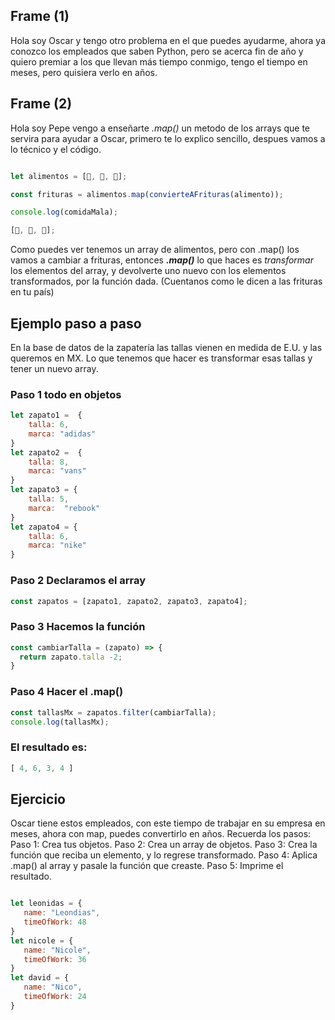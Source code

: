 
## Frame (1)

Hola soy Oscar y tengo otro problema en el que puedes ayudarme, ahora ya conozco los empleados que saben Python, pero se acerca fin de año y quiero premiar a los que llevan más tiempo conmigo, tengo el tiempo en meses, pero quisiera verlo en años.

## Frame (2)

Hola soy Pepe vengo a enseñarte *.map()* un metodo de los arrays que te servira para ayudar a Oscar, primero te lo explico sencillo, despues vamos a lo técnico y el código.

```js

let alimentos = [🥔, 🌽, 🧀];

const frituras = alimentos.map(convierteAFrituras(alimento));

console.log(comidaMala);

[🍟, 🍿, 🍕];

```

Como puedes ver tenemos un array de alimentos, pero con .map() los vamos a cambiar a frituras, entonces ***.map()*** lo que haces es *transformar* los elementos del array, y devolverte uno nuevo con los elementos transformados, por la función dada.
(Cuentanos como le dicen a las frituras en tu país)

## Ejemplo paso a paso

En la base de datos de la zapatería las tallas vienen en medida de E.U. y las queremos en MX. Lo que tenemos que hacer es transformar esas tallas y tener un nuevo array.
### Paso 1 todo en objetos

```js
let zapato1 =  {
    talla: 6,
    marca: "adidas"
}
let zapato2 =  {
    talla: 8,
    marca: "vans"
}
let zapato3 = {
    talla: 5,
    marca:  "rebook"
}
let zapato4 = {
    talla: 6,
    marca: "nike"
}
```

### Paso 2 Declaramos el array

```js
const zapatos = [zapato1, zapato2, zapato3, zapato4];
```
### Paso 3  Hacemos la  función

```js
const cambiarTalla = (zapato) => {
  return zapato.talla -2;
}
```
### Paso 4 Hacer el .map()

```js
const tallasMx = zapatos.filter(cambiarTalla);
console.log(tallasMx);
```
### El resultado es:
```js 
[ 4, 6, 3, 4 ]
```

## Ejercicio

 Oscar tiene estos empleados, con este tiempo de trabajar en su empresa en meses, ahora con map, puedes convertirlo en años.
Recuerda los pasos:
Paso 1: Crea tus objetos.
Paso 2: Crea un array de objetos.
Paso 3: Crea la función que reciba un elemento, y lo regrese transformado.
Paso 4: Aplica .map() al array y pasale la función que creaste.
Paso 5: Imprime el resultado.
 ```js

let leonidas = {
    name: "Leondias",
    timeOfWork: 48
}
let nicole = {
    name: "Nicole",
    timeOfWork: 36
}
let david = {
    name: "Nico",
    timeOfWork: 24
}

```